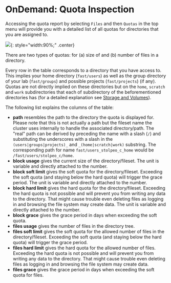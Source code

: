 # OnDemand: Quota Inspection

Accessing the quota report by selecting `Files` and then `Quotas` in the top menu
will provide you with a detailed list of all quotas for directories that you are assigned to.

![](figures/ondemand-files-quotas.png){: style="width:90%;" .center}

There are two types of quotas: for (a) size of and (b) number of files in a directory.

Every row in the table corresponds to a directory that you have access to. This implies
your home directory (`fast/users`) as well as the group directory of your lab (`fast/groups`) and possible projects (`fast/projects`)
(if any). Quotas are not directly implied on these directories but on the `home`, `scratch` and `work`
subdirectories that each of subdirectory of the beforementioned directories has (for a detailed explanation see [Storage and Volumes](../storage/storage-locations.md)).

The following list explains the columns of the table:

- **path** resembles the path to the directory the quota is displayed for.
Please note that this is not actually a path but the fileset name the
cluster uses internally to handle the associated directory/path. The "real" path
can be derived by preceding the name with a slash (`/`) and substituting the
underscores with a slash in the `(users|groups|projects)_` and `_(home|scratch|work)` substring.
The corresponding path for name `fast/users_stolpeo_c_home` would be `/fast/users/stolpeo_c/home`.
- **block usage** gives the current size of the directory/fileset. The unit is
variable and directly attached to the number.
- **block soft limit** gives the soft quota for the directory/fileset. Exceeding
the soft quota (and staying below the hard quota) will trigger the grace period.
The unit is variable and directly attached to the number.
- **block hard limit** gives the hard quota for the directory/fileset. Exceeding
the hard quota is not possible and will prevent you from writing any data to the
directory. That might cause trouble even deleting files as logging in and browsing
the file system may create data. The unit is variable and directly attached to the number.
- **block grace** gives the grace period in days when exceeding the soft quota.
- **files usage** gives the number of files in the directory tree.
- **files soft limit** gives the soft quota for the allowed number of files in
the directory/fileset. Exceeding the soft quota (and staying below the hard quota)
will trigger the grace period.
- **files hard limit** gives the hard quota for the allowed number of files.
Exceeding the hard quota is not possible and will prevent you from writing any data to the
directory. That might cause trouble even deleting files as logging in and browsing
the file system may create data.
- **files grace** gives the grace period in days when exceeding the soft quota for files.
